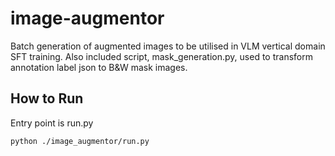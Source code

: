 # image-augmentor
Batch generation of augmented images to be utilised in VLM vertical domain SFT training.
Also included script, mask_generation.py, used to transform annotation label json to B&W mask images.

## How to Run
Entry point is run.py

```
python ./image_augmentor/run.py
```
